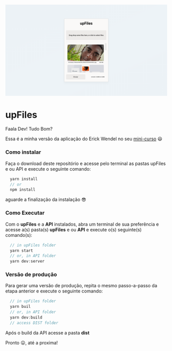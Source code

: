 ![](./principal.png)


# upFiles

Faala Dev! Tudo Bom?

Essa é a minha versão da aplicação do Erick Wendel no seu [mini-curso](https://lnkd.in/ez_YHD2) 😃

### Como instalar

Faça o download deste repositório e acesse pelo terminal as pastas upFiles e ou API e execute o seguinte comando:

```js
  yarn install
  // or
  npm install
```

aguarde a finalização da instalação 😎

### Como Executar

Com o **upFiles** e a **API** instalados, abra um terminal de sua preferência e acesse a(s) pasta(s) **upFiles** e ou **API** e execute o(s) seguinte(s) comando(s):

```js
  // in upFiles folder
  yarn start
  // or, in API folder
  yarn dev:server
```

### Versão de produção

Para gerar uma versão de produção, repita o mesmo passo-a-passo da etapa anterior e execute o seguinte comando:

```js
  // in upFiles folder
  yarn buil
  // or, in API folder
  yarn dev:build 
  // access DIST folder
```

Após o build da API acesse a pasta **dist**


Pronto 😛, até a proxima!
